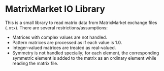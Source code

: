 # MatrixMarket IO Library

This is a small library to read matrix data from
MatrixMarket exchange files (`.mtx`).
There are several restrictions/assumptions:

* Matrices with complex values are not handled.
* Pattern matrices are processed as if each value is 1.0.
* Integer-valued matrices are treated as real-valued.
* Symmetry is not handled specially; for each element,
  the corresponding symmetric element is added to the matrix
  as an ordinary element while reading the matrix file. 

